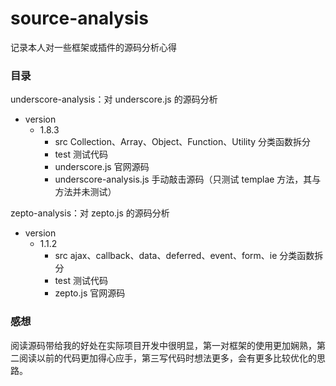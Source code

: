 # source-analysis
记录本人对一些框架或插件的源码分析心得

### 目录
underscore-analysis：对 underscore.js 的源码分析
- version
	 - 1.8.3
	 	  - src Collection、Array、Object、Function、Utility 分类函数拆分
		  - test 测试代码
		  - underscore.js 官网源码
	      - underscore-analysis.js 手动敲击源码（只测试 templae 方法，其与方法并未测试）
 
zepto-analysis：对 zepto.js 的源码分析
- version
     - 1.1.2
          - src ajax、callback、data、deferred、event、form、ie 分类函数拆分
          - test 测试代码
          - zepto.js 官网源码

### 感想
阅读源码带给我的好处在实际项目开发中很明显，第一对框架的使用更加娴熟，第二阅读以前的代码更加得心应手，第三写代码时想法更多，会有更多比较优化的思路。
